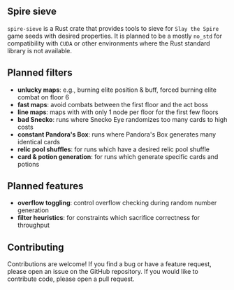 ## Spire sieve

`spire-sieve` is a Rust crate that provides tools to sieve for `Slay the Spire` game seeds with desired properties.
It is planned to be a mostly `no_std` for compatibility with `CUDA` or other environments where the Rust standard library is not available.

## Planned filters

- **unlucky maps**: e.g., burning elite position & buff, forced burning elite combat on floor 6
- **fast maps**: avoid combats between the first floor and the act boss
- **line maps**: maps with with only 1 node per floor for the first few floors
- **bad Snecko**: runs where Snecko Eye randomizes too many cards to high costs
- **constant Pandora's Box**: runs where Pandora's Box generates many identical cards
- **relic pool shuffles**: for runs which have a desired relic pool shuffle
- **card & potion generation**: for runs which generate specific cards and potions

## Planned features

- **overflow toggling**: control overflow checking during random number generation
- **filter heuristics**: for constraints which sacrifice correctness for throughput

## Contributing

Contributions are welcome!
If you find a bug or have a feature request, please open an issue on the GitHub repository.
If you would like to contribute code, please open a pull request.
